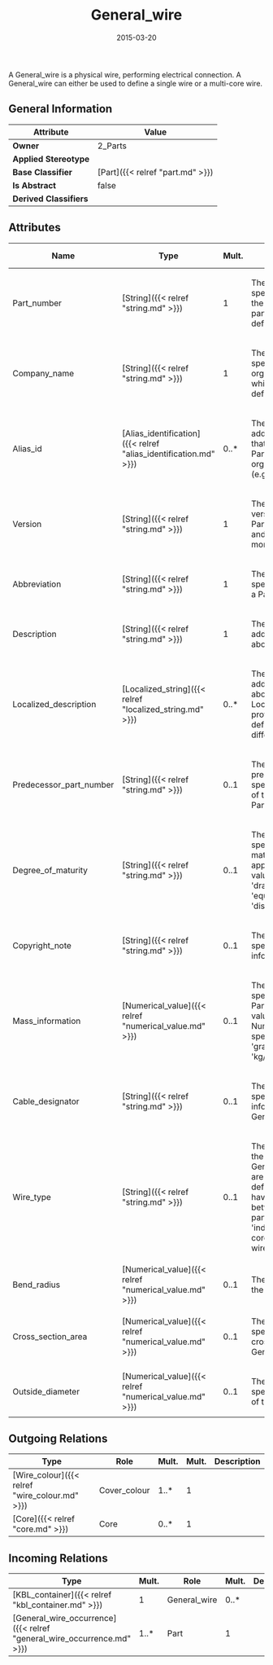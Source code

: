 ﻿---
title: General_wire
toc: false
type: specs
date: "2015-03-20"
draft: false
specification: KBL
version: 2.4.sr1
documentType: "Recommendation"
elementType: Class
classes:
  - General_wire
menu_name: kbl-2.4.sr1
---
<p>A General_wire is a physical wire, performing electrical connection. A General_wire can either be used to define a single wire or a multi-core wire.</p>

## General Information

| Attribute               | Value |
|-------------------------|-------|
| **Owner**               | 2_Parts |
| **Applied Stereotype**  |   |
| **Base Classifier**     | [Part]({{< relref "part.md" >}})<br/>  |
| **Is Abstract**         | false |
| **Derived Classifiers** |   |

## Attributes
|  Name  |  Type  |  Mult.  |  Description  |  Owning Classifier  |
|--------|--------|---------|---------------|--------------|
|Part_number | [String]({{< relref "string.md" >}}) | 1 | <p>The part_number specifies the identifier of the Part. The format of the part number is user defined (OEM specific).</p> | [Part]({{< relref "part.md" >}}) |
|Company_name | [String]({{< relref "string.md" >}}) | 1 | <p>The company_name specifies the name of the organizational context in which the Part_number is defined.</p> | [Part]({{< relref "part.md" >}}) |
|Alias_id | [Alias_identification]({{< relref "alias_identification.md" >}}) | 0..* | <p>The alias_id specifies an additional part_number that is used to identify the Part in another organizational context (e.g. company).</p> | [Part]({{< relref "part.md" >}}) |
|Version | [String]({{< relref "string.md" >}}) | 1 | <p>The version specifies the version identifier of the Part. A version cumulates and consolidates one or more single changes.</p> | [Part]({{< relref "part.md" >}}) |
|Abbreviation | [String]({{< relref "string.md" >}}) | 1 | <p>The abbreviation specifies a short name for a Part.</p> | [Part]({{< relref "part.md" >}}) |
|Description | [String]({{< relref "string.md" >}}) | 1 | <p>The description specifies additional information about the Part.</p> | [Part]({{< relref "part.md" >}}) |
|Localized_description | [Localized_string]({{< relref "localized_string.md" >}}) | 0..* | <p> The description specifies additional information about the object. The Localized_description provides the possibility to define descriptions for different language codes.       </p> | [Part]({{< relref "part.md" >}}) |
|Predecessor_part_number | [String]({{< relref "string.md" >}}) | 0..1 | <p>The predecessor_part_number specifies the part number of the predecessor of the Part.</p> | [Part]({{< relref "part.md" >}}) |
|Degree_of_maturity | [String]({{< relref "string.md" >}}) | 0..1 | <p>The degree_of_maturity specifies the degree of maturity of a Part. Where applicable the following values shall be used:  - 'draft' - 'planning' - 'equipment order' - 'disposition'</p> | [Part]({{< relref "part.md" >}}) |
|Copyright_note | [String]({{< relref "string.md" >}}) | 0..1 | <p>The copyright_note specifies copyright information for a Part.</p> | [Part]({{< relref "part.md" >}}) |
|Mass_information | [Numerical_value]({{< relref "numerical_value.md" >}}) | 0..1 | <p>The mass_information specifies the mass of a Part. Example:  Valid values for the unit of the Numerical_value specifying the mass are 'gram', 'kilogram', or also 'kg/piece', 'gram/meter'</p> | [Part]({{< relref "part.md" >}}) |
|Cable_designator | [String]({{< relref "string.md" >}}) | 0..1 | <p>The cable_designator specifies additional information to refer to a General_wire. </p> | [General_wire]({{< relref "general_wire.md" >}}) |
|Wire_type | [String]({{< relref "string.md" >}}) | 0..1 | <p>The wire_type specifies the type of a General_wire. Note: There are no values pre-defined. Special values have to be negotiated between exchange partners.  Example: 'individual wire', 'multi-core wire', 'protected wire', 'flat band'.</p> | [General_wire]({{< relref "general_wire.md" >}}) |
|Bend_radius | [Numerical_value]({{< relref "numerical_value.md" >}}) | 0..1 | <p>The bend_radius specifies the bend radius of a wire.</p> | [General_wire]({{< relref "general_wire.md" >}}) |
|Cross_section_area | [Numerical_value]({{< relref "numerical_value.md" >}}) | 0..1 | <p>The cross_section_area specifies the electrical cross section of the General_wire.</p> | [General_wire]({{< relref "general_wire.md" >}}) |
|Outside_diameter | [Numerical_value]({{< relref "numerical_value.md" >}}) | 0..1 | <p>The outside_diameter specifies the outer width of the General_wire.</p> | [General_wire]({{< relref "general_wire.md" >}}) |

## Outgoing Relations
|    Type  |   Role   |   Mult.   |   Mult.   |   Description   |
|----------|----------|-----------|-----------|-----------------|
| [Wire_colour]({{< relref "wire_colour.md" >}}) | Cover_colour | 1..* | 1 |  |
| [Core]({{< relref "core.md" >}}) | Core | 0..* | 1 |  |
##  Incoming Relations
|    Type  |   Mult.  |   Role    |   Mult.   |   Description  |
|----------|----------|-----------|-----------|----------------|
| [KBL_container]({{< relref "kbl_container.md" >}}) | 1 | General_wire | 0..* |  |
| [General_wire_occurrence]({{< relref "general_wire_occurrence.md" >}}) | 1..* | Part | 1 |  |
